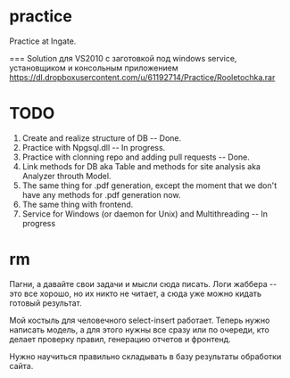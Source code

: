 practice
========

Practice at Ingate.

===
Solution для VS2010 с заготовкой под windows service, установщиком и консольным приложением 
https://dl.dropboxusercontent.com/u/61192714/Practice/Rooletochka.rar

TODO
====

  1. Create and realize structure of DB -- Done.
  2. Practice with Npgsql.dll -- In progress.
  3. Practice with clonning repo and adding pull requests -- Done.
  4. Link methods for DB aka Table and methods for site analysis aka Analyzer
  throuth Model.
  5. The same thing for .pdf generation, except the moment that we don't have
  any methods for .pdf generation now.
  6. The same thing with frontend.
  7. Service for Windows (or daemon for Unix) and Multithreading -- In progress
  
rm
==

Пагни, а давайте свои задачи и мысли сюда писать. Логи жаббера -- это все хорошо, но их никто не читает, а сюда уже можно кидать готовый результат.

Мой костыль для человечного select-insert работает. Теперь нужно написать модель, а для этого нужны все сразу или по очереди, кто делает проверку правил, генерацию отчетов и фронтенд.

Нужно научиться правильно складывать в базу результаты обработки сайта.
